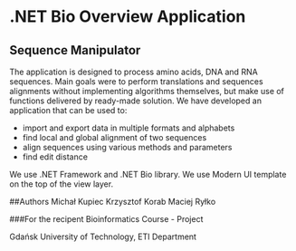 # **.NET Bio Overview Application**
## **Sequence Manipulator**

The application is designed to process amino acids, DNA and RNA sequences.
Main goals were to perform translations and sequences alignments without implementing algorithms themselves, 
but make use of functions delivered by ready-made solution. We have developed an application that can be used to:
- import and export data in multiple formats and alphabets
- find local and global alignment of two sequences
- align sequences using various methods and parameters
- find edit distance

We use .NET Framework and .NET Bio library.
We use Modern UI template on the top of the view layer.

##Authors
Michał Kupiec
Krzysztof Korab
Maciej Ryłko

###For the recipent
Bioinformatics Course - Project

Gdańsk University of Technology, ETI Department

